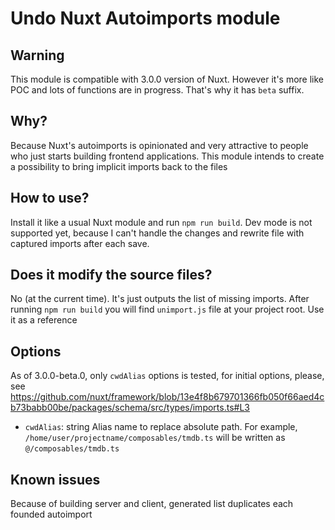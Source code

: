 # Undo Nuxt Autoimports module

## Warning
This module is compatible with 3.0.0 version of Nuxt. However it's more like POC and lots of functions are in progress. That's why it has `beta` suffix.

## Why?
Because Nuxt's autoimports is opinionated and very attractive to people who just starts building frontend applications. This module intends to create a possibility to bring implicit imports back to the files

## How to use?
Install it like a usual Nuxt module and run `npm run build`. Dev mode is not supported yet, because I can't handle the changes and rewrite file with captured imports after each save.

## Does it modify the source files?
No (at the current time). It's just outputs the list of missing imports. After running `npm run build` you will find `unimport.js` file at your project root. Use it as a reference

## Options
As of 3.0.0-beta.0, only `cwdAlias` options is tested, for initial options, please, see https://github.com/nuxt/framework/blob/13e4f8b679701366fb050f66aed4cb73babb00be/packages/schema/src/types/imports.ts#L3

* `cwdAlias`: string
Alias name to replace absolute path. For example, `/home/user/projectname/composables/tmdb.ts` will be written as `@/composables/tmdb.ts`

## Known issues
Because of building server and client, generated list duplicates each founded autoimport

